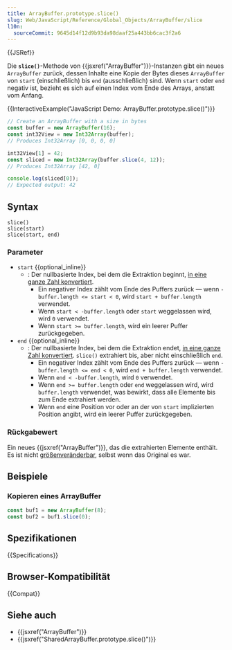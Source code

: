 ```yaml
---
title: ArrayBuffer.prototype.slice()
slug: Web/JavaScript/Reference/Global_Objects/ArrayBuffer/slice
l10n:
  sourceCommit: 9645d14f12d9b93da98daaf25a443bb6cac3f2a6
---
```


{{JSRef}}

Die **`slice()`**-Methode von {{jsxref("ArrayBuffer")}}-Instanzen gibt ein neues `ArrayBuffer` zurück, dessen Inhalte eine Kopie der Bytes dieses `ArrayBuffer` von `start` (einschließlich) bis `end` (ausschließlich) sind. Wenn `start` oder `end` negativ ist, bezieht es sich auf einen Index vom Ende des Arrays, anstatt vom Anfang.

{{InteractiveExample("JavaScript Demo: ArrayBuffer.prototype.slice()")}}

```js interactive-example
// Create an ArrayBuffer with a size in bytes
const buffer = new ArrayBuffer(16);
const int32View = new Int32Array(buffer);
// Produces Int32Array [0, 0, 0, 0]

int32View[1] = 42;
const sliced = new Int32Array(buffer.slice(4, 12));
// Produces Int32Array [42, 0]

console.log(sliced[0]);
// Expected output: 42
```

## Syntax

```js-nolint
slice()
slice(start)
slice(start, end)
```

### Parameter

- `start` {{optional_inline}}
  - : Der nullbasierte Index, bei dem die Extraktion beginnt, [in eine ganze Zahl konvertiert](/de/docs/Web/JavaScript/Reference/Global_Objects/Number#integer_conversion).
    - Ein negativer Index zählt vom Ende des Puffers zurück — wenn `-buffer.length <= start < 0`, wird `start + buffer.length` verwendet.
    - Wenn `start < -buffer.length` oder `start` weggelassen wird, wird `0` verwendet.
    - Wenn `start >= buffer.length`, wird ein leerer Puffer zurückgegeben.
- `end` {{optional_inline}}
  - : Der nullbasierte Index, bei dem die Extraktion endet, [in eine ganze Zahl konvertiert](/de/docs/Web/JavaScript/Reference/Global_Objects/Number#integer_conversion). `slice()` extrahiert bis, aber nicht einschließlich `end`.
    - Ein negativer Index zählt vom Ende des Puffers zurück — wenn `-buffer.length <= end < 0`, wird `end + buffer.length` verwendet.
    - Wenn `end < -buffer.length`, wird `0` verwendet.
    - Wenn `end >= buffer.length` oder `end` weggelassen wird, wird `buffer.length` verwendet, was bewirkt, dass alle Elemente bis zum Ende extrahiert werden.
    - Wenn `end` eine Position vor oder an der von `start` implizierten Position angibt, wird ein leerer Puffer zurückgegeben.

### Rückgabewert

Ein neues {{jsxref("ArrayBuffer")}}, das die extrahierten Elemente enthält. Es ist nicht [größenveränderbar](/de/docs/Web/JavaScript/Reference/Global_Objects/ArrayBuffer/resizable), selbst wenn das Original es war.

## Beispiele

### Kopieren eines ArrayBuffer

```js
const buf1 = new ArrayBuffer(8);
const buf2 = buf1.slice(0);
```

## Spezifikationen

{{Specifications}}

## Browser-Kompatibilität

{{Compat}}

## Siehe auch

- {{jsxref("ArrayBuffer")}}
- {{jsxref("SharedArrayBuffer.prototype.slice()")}}
